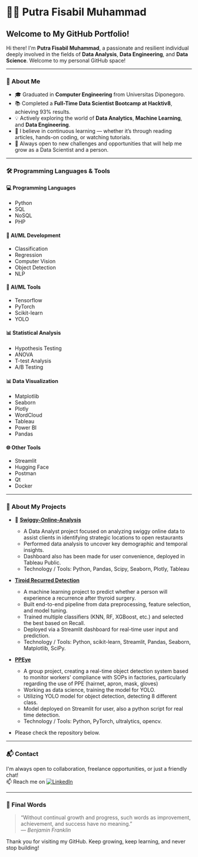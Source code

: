 # 👨‍💻 Putra Fisabil Muhammad  
## Welcome to My GitHub Portfolio!

Hi there! I'm **Putra Fisabil Muhammad**, a passionate and resilient individual deeply involved in the fields of **Data Analysis**, **Data Engineering**, and **Data Science**. Welcome to my personal GitHub space!

---

### 🚀 About Me

- 🎓 Graduated in **Computer Engineering** from Universitas Diponegoro.  
- 📚 Completed a **Full-Time Data Scientist Bootcamp at Hacktiv8**, achieving 93% results.  
- 💡 Actively exploring the world of **Data Analytics**, **Machine Learning**, and **Data Engineering**.  
- 🧠 I believe in continuous learning — whether it’s through reading articles, hands-on coding, or watching tutorials.  
- 🌱 Always open to new challenges and opportunities that will help me grow as a Data Scientist and a person.

---

### 🛠️ Programming Languages & Tools

#### 💻 Programming Languages
- Python  
- SQL 
- NoSQL 
- PHP 

#### 🧰 AI/ML Development
- Classification  
- Regression 
- Computer Vision
- Object Detection
- NLP  

#### 🤖 AI/ML Tools
- Tensorflow  
- PyTorch  
- Scikit-learn  
- YOLO

#### 📊 Statistical Analysis
- Hypothesis Testing
- ANOVA
- T-test Analysis
- A/B Testing

#### 📊 Data Visualization
- Matplotlib  
- Seaborn  
- Plotly  
- WordCloud  
- Tableau  
- Power BI
- Pandas

#### 🌐 Other Tools
- Streamlit
- Hugging Face  
- Postman
- Qt
- Docker

---

### 📁 About My Projects

- 🔬 **[Swiggy-Online-Analysis](https://public.tableau.com/app/profile/putra.fisabil.muhammad/viz/P0M1_Putra_Fisabil_Muhammad/StatistikAnalis)**  
    - A Data Analyst project focused on analyzing swiggy online data to assist clients in identifying strategic locations to open restaurants
    - Performed data analysis to uncover key demographic and temporal insights. 
    - Dashboard also has been made for user convenience, deployed in Tableau Public.
    - Technology / Tools: Python, Pandas, Scipy, Seaborn, Plotly, Tableau

- **[Tiroid Recurred Detection](https://reccured-pasien-test.streamlit.app/)**
    - A machine learning project to predict whether a person will experience a recurrence after thyroid surgery.
    - Built end-to-end pipeline from data preprocessing, feature selection, and model tuning. 
    - Trained multiple classifiers (KNN, RF, XGBoost, etc.) and selected the best based on Recall.
    - Deployed via a Streamlit dashboard for real-time user input and prediction. 
    - Technology / Tools: Python, scikit-learn, Streamlit, Pandas, Seaborn, Matplotlib, SciPy.

- **[PPEye](https://ppeyeee.streamlit.app/)**
    - A group project, creating a real-time object detection system based to monitor workers' compliance with SOPs in factories, particularly regarding the use of PPE (hairnet, apron, mask, gloves)
    - Working as data science, training the model for YOLO. 
    - Utilizing YOLO model for object detection, detecting 8 different class. 
    - Model deployed on Streamlit for user, also a python script for real time detection.
    - Technology / Tools: Python, PyTorch, ultralytics, opencv. 

- Please check the repository below.
---

### 📬 Contact

I'm always open to collaboration, freelance opportunities, or just a friendly chat!  
📫 Reach me on [![LinkedIn](https://img.shields.io/badge/LinkedIn-blue?style=flat&logo=linkedin)](https://www.linkedin.com/in/putra-fisabil-muhammad-a928ba233/?trk=opento_sprofile_pfeditor)

---

### 📖 Final Words

> “Without continual growth and progress, such words as improvement, achievement, and success have no meaning.”  
> — *Benjamin Franklin*

Thank you for visiting my GitHub. Keep growing, keep learning, and never stop building!
